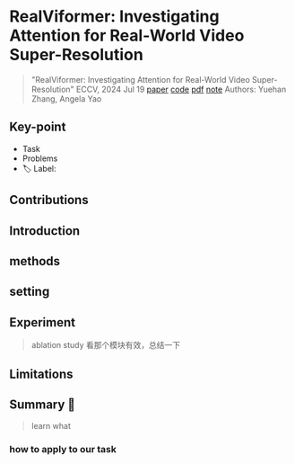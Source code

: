 # RealViformer: Investigating Attention for Real-World Video Super-Resolution

> "RealViformer: Investigating Attention for Real-World Video Super-Resolution" ECCV, 2024 Jul 19
> [paper](http://arxiv.org/abs/2407.13987v1) [code](https://github.com/Yuehan717/RealViformer.) [pdf](./2024_07_ECCV_RealViformer--Investigating-Attention-for-Real-World-Video-Super-Resolution.pdf) [note](./2024_07_ECCV_RealViformer--Investigating-Attention-for-Real-World-Video-Super-Resolution_Note.md)
> Authors: Yuehan Zhang, Angela Yao

## Key-point

- Task
- Problems
- :label: Label:

## Contributions

## Introduction

## methods

## setting

## Experiment

> ablation study 看那个模块有效，总结一下

## Limitations

## Summary :star2:

> learn what

### how to apply to our task

